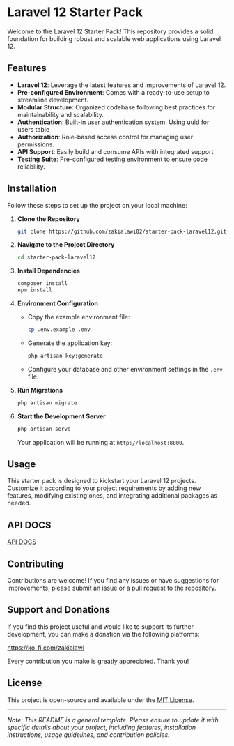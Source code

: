 # Laravel 12 Starter Pack

Welcome to the Laravel 12 Starter Pack! This repository provides a solid foundation for building robust and scalable web applications using Laravel 12.

## Features

- **Laravel 12**: Leverage the latest features and improvements of Laravel 12.
- **Pre-configured Environment**: Comes with a ready-to-use setup to streamline development.
- **Modular Structure**: Organized codebase following best practices for maintainability and scalability.
- **Authentication**: Built-in user authentication system. Using uuid for users table
- **Authorization**: Role-based access control for managing user permissions.
- **API Support**: Easily build and consume APIs with integrated support.
- **Testing Suite**: Pre-configured testing environment to ensure code reliability.

## Installation

Follow these steps to set up the project on your local machine:

1. **Clone the Repository**

    ```bash
    git clone https://github.com/zakialawi02/starter-pack-laravel12.git
    ```



2. **Navigate to the Project Directory**

    ```bash
    cd starter-pack-laravel12
    ```

3. **Install Dependencies**

    ```bash
    composer install
    npm install
    ```

4. **Environment Configuration**

    - Copy the example environment file:

        ```bash
        cp .env.example .env
        ```

    - Generate the application key:

        ```bash
        php artisan key:generate
        ```

    - Configure your database and other environment settings in the `.env` file.

5. **Run Migrations**

    ```bash
    php artisan migrate
    ```

6. **Start the Development Server**

    ```bash
    php artisan serve
    ```

    Your application will be running at `http://localhost:8000`.

## Usage

This starter pack is designed to kickstart your Laravel 12 projects. Customize it according to your project requirements by adding new features, modifying existing ones, and integrating additional packages as needed.

## API DOCS

[API DOCS](https://documenter.getpostman.com/view/25223819/2sAYkLoHLh)

## Contributing

Contributions are welcome! If you find any issues or have suggestions for improvements, please submit an issue or a pull request to the repository.

## Support and Donations

If you find this project useful and would like to support its further development, you can make a donation via the following platforms:

https://ko-fi.com/zakialawi

Every contribution you make is greatly appreciated. Thank you!

## License

This project is open-source and available under the [MIT License](LICENSE).

---

_Note: This README is a general template. Please ensure to update it with specific details about your project, including features, installation instructions, usage guidelines, and contribution policies._



